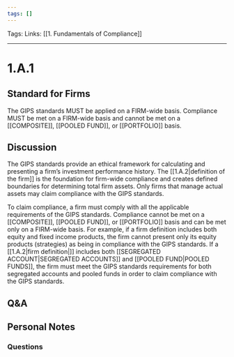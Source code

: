 ```yaml
---
tags: []
---
```

Tags: 
Links: [[1. Fundamentals of Compliance]]
___
# 1.A.1
## Standard for Firms
The GIPS standards MUST be applied on a FIRM-wide basis. Compliance MUST be met on a FIRM-wide basis and cannot be met on a [[COMPOSITE]], [[POOLED FUND]], or [[PORTFOLIO]] basis.
## Discussion
The GIPS standards provide an ethical framework for calculating and presenting a firm’s investment performance history. The [[1.A.2|definition of the firm]] is the foundation for firm-wide compliance and creates defined boundaries for determining total firm assets. Only firms that manage actual assets may claim compliance with the GIPS standards.

To claim compliance, a firm must comply with all the applicable requirements of the GIPS standards. Compliance cannot be met on a [[COMPOSITE]], [[POOLED FUND]], or [[PORTFOLIO]] basis and can be met only on a FIRM-wide basis. For example, if a firm definition includes both equity and fixed income products, the firm cannot present only its equity products (strategies) as being in compliance with the GIPS standards. If a [[1.A.2|firm definition|]] includes both [[SEGREGATED ACCOUNT|SEGREGATED ACCOUNTS]] and [[POOLED FUND|POOLED FUNDS]], the firm must meet the GIPS standards requirements for both segregated accounts and pooled funds in order to claim compliance with the GIPS standards.
## Q&A

## Personal Notes

### Questions